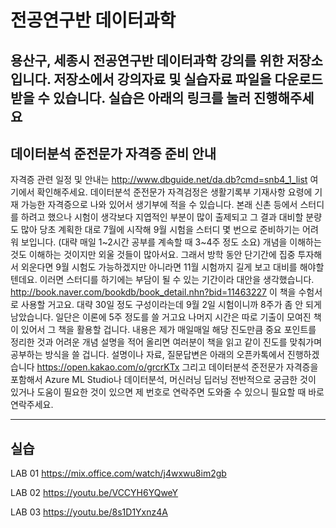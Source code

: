 전공연구반 데이터과학
===================
용산구, 세종시 전공연구반 데이터과학 강의를 위한 저장소입니다.
저장소에서 강의자료 및 실습자료 파일을 다운로드 받을 수 있습니다.
실습은 아래의 링크를 눌러 진행해주세요
----------------
데이터분석 준전문가 자격증 준비 안내
---------------
자격증 관련 일정 및 안내는
http://www.dbguide.net/da.db?cmd=snb4_1_list
여기에서 확인해주세요. 데이터분석 준전문가 자격검정은 생활기록부 기재사항 요령에 기재 가능한 자격증으로 나와 있어서 생기부에 적을 수 있습니다.
본래 신촌 등에서 스터디를 하려고 했으나 시험이 생각보다 지엽적인 부분이 많이 출제되고 그 결과 대비할 분량도 많아 당초 계획한 대로 7월에 시작해 9월 시험을 스터디 몇 번으로 준비하기는 어려워 보입니다. (대략 매일 1~2시간 공부를 계속할 때 3~4주 정도 소요) 개념을 이해하는 것도 이해하는 것이지만 외울 것들이 많아서요.
그래서 방학 동안 단기간에 집중 투자해서 외운다면 9월 시험도 가능하겠지만 아니라면 11월 시험까지 길게 보고 대비를 해야할 텐데요. 이러면 스터디를 하기에는 부담이 될 수 있는 기간이라 대안을 생각했습니다.
http://book.naver.com/bookdb/book_detail.nhn?bid=11463227
이 책을 수험서로 사용할 거고요. 대략 30일 정도 구성이라는데 9월 2일 시험이니까 8주가 좀 안 되게 남았습니다. 일단은 이론에 5주 정도를 쓸 거고요 나머지 시간은 따로 기출이 모여진 책이 있어서 그 책을 활용할 겁니다. 내용은 제가 매일매일 해당 진도만큼 중요 포인트를 정리한 것과 어려운 개념 설명을 적어 올리면 여러분이 책을 읽고 같이 진도를 맞춰가며 공부하는 방식을 쓸 겁니다. 설명이나 자료, 질문답변은 아래의 오픈카톡에서 진행하겠습니다
https://open.kakao.com/o/grcrKTx
그리고 데이터분석 준전문가 자격증을 포함해서 Azure ML Studio나 데이터분석, 머신러닝 딥러닝 전반적으로 궁금한 것이 있거나 도움이 필요한 것이 있으면 제 번호로 연락주면 도와줄 수 있으니 필요할 때 바로 연락주세요.

----------
실습
-------------

LAB 01
https://mix.office.com/watch/j4wxwu8im2gb

LAB 02
https://youtu.be/VCCYH6YQweY

LAB 03
https://youtu.be/8s1D1Yxnz4A
